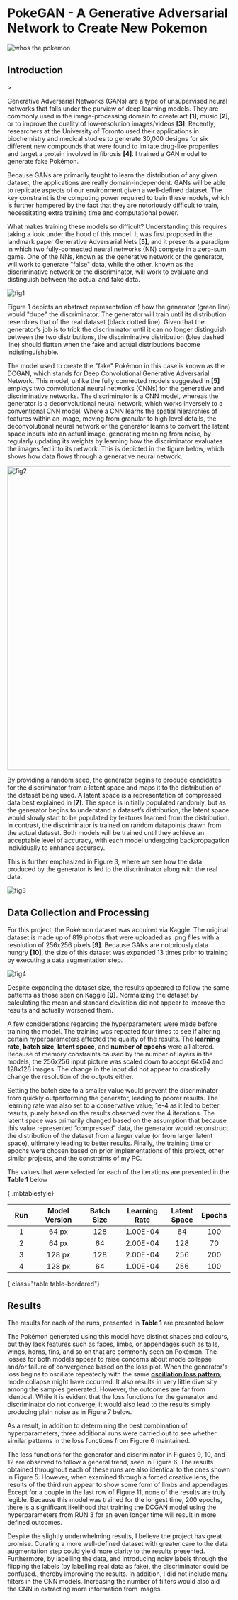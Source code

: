 # PokeGAN - A Generative Adversarial Network to Create New Pokemon

![whos the pokemon](https://user-images.githubusercontent.com/65557678/169938561-99d5eb43-f808-4d30-baba-ed7af206dcb1.png)


<h2>Introduction</h2>>
<p>Generative Adversarial Networks (GANs) are a type of unsupervised neural networks that falls under the purview of deep learning models. They are commonly used in the image-processing domain to create art <b>[1]</b>, music <b>[2]</b>, or to improve the quality of low-resolution images/videos <b>[3]</b>. Recently, researchers at the University of Toronto used their applications in biochemistry and medical studies to generate 30,000 designs for six different new compounds that were found to imitate drug-like properties and target a protein involved in fibrosis <b>[4]</b>. I trained a GAN model to generate fake Pokémon.</p>

<p>Because GANs are primarily taught to learn the distribution of any given dataset, the applications are really domain-independent. GANs will be able to replicate aspects of our environment given a well-defined dataset. The key constraint is the computing power required to train these models, which is further hampered by the fact that they are notoriously difficult to train, necessitating extra training time and computational power.</p>

<p>What makes training these models so difficult? Understanding this requires taking a look under the hood of this model. It was first proposed in the landmark paper Generative Adversarial Nets <b>[5]</b>, and it presents a paradigm in which two fully-connected neural networks (NN) compete in a zero-sum game. One of the NNs, known as the generative network or the generator, will work to generate "false" data, while the other, known as the discriminative network or the discriminator, will work to evaluate and distinguish between the actual and fake data.</p>

![fig1](https://github.com/akshay-podagatlapalli/PokeGAN/assets/65557678/787790e9-e4b2-4e5e-8174-44516839bd2c)

<p>Figure 1 depicts an abstract representation of how the generator (green line) would "dupe" the discriminator. The generator will train until its distribution resembles that of the real dataset (black dotted line). Given that the generator's job is to trick the discriminator until it can no longer distinguish between the two distributions, the discriminative distribution (blue dashed line) should flatten when the fake and actual distributions become indistinguishable.</p>

<p>The model used to create the "fake" Pokémon in this case is known as the DCGAN, which stands for Deep Convolutional Generative Adversarial Network. This model, unlike the fully connected models suggested in <b>[5]</b> employs two convolutional neural networks (CNNs) for the generative and discriminative networks.
The discriminator is a CNN model, whereas the generator is a deconvolutional neural network, which works inversely to a conventional CNN model. Where a CNN learns the spatial hierarchies of features within an image, moving from granular to high level details, the deconvolutional neural network or the generator learns to convert the latent space inputs into an actual image, generating meaning from noise, by regularly updating its weights by learning how the discriminator evaluates the images fed into its network. This is depicted in the figure below, which shows how data flows through a generative neural network.</p>


<img width="685" alt="fig2" src="https://github.com/akshay-podagatlapalli/PokeGAN/assets/65557678/359474b3-1e67-4faa-bae6-ce82912d4a13">

<p>By providing a random seed, the generator begins to produce candidates for the discriminator from a latent space and maps it to the distribution of the dataset being used. A latent space is a representation of compressed data best explained in <b>[7]</b>. The space is initially populated randomly, but as the generator begins to understand a dataset’s distribution, the latent space would slowly start to be populated by features learned from the distribution. In contrast, the discriminator is trained on random datapoints drawn from the actual dataset. Both models will be trained until they achieve an acceptable level of accuracy, with each model undergoing backpropagation individually to enhance accuracy.</p>

<p>This is further emphasized in Figure 3, where we see how the data produced by the generator is fed to the discriminator along with the real data.</p>

![fig3](https://github.com/akshay-podagatlapalli/PokeGAN/assets/65557678/875228c1-47e9-4106-92c5-eb3843eef1b9)


<h2 class="section-heading">Data Collection and Processing</h2>

<p>For this project, the Pokémon dataset was acquired via Kaggle. The original dataset is made up of 819 photos that were uploaded as .png files with a resolution of 256x256 pixels <b>[9]</b>. Because GANs are notoriously data hungry <b>[10]</b>, the size of this dataset was expanded 13 times prior to training by executing a data augmentation step.</p>

![fig4](https://github.com/akshay-podagatlapalli/PokeGAN/assets/65557678/99ac6394-9617-4b74-bbbf-6846b33f6371)

<p>Despite expanding the dataset size, the results appeared to follow the same patterns as those seen  on Kaggle <b>[9]</b>. Normalizing the dataset by calculating the mean and standard deviation did not appear to improve the results and actually worsened them.</p>

<p>A few considerations regarding the hyperparameters were made before training the model. The training was repeated four times to see if altering certain hyperparameters affected the quality of the results. The <b>learning rate</b>, <b>batch size</b>, <b>latent space</b>, and <b>number of epochs</b> were all altered. Because of memory constraints caused by the number of layers in the models, the 256x256 input picture was scaled down to accept 64x64 and 128x128 images. The change in the input did not appear to drastically change the resolution of the outputs either.</p>

<p>Setting the batch size to a smaller value would prevent the discriminator from quickly outperforming the generator, leading to poorer results. The learning rate was also set to a conservative value; 1e-4 as it led to better results, purely based on the results observed over the 4 iterations. The latent space was primarily changed based on the assumption that because this value represented “compressed” data, the generator would reconstruct the distribution of the dataset from a larger value (or from larger latent space), ultimately leading to better results. Finally, the training time or epochs were chosen based on prior implementations of this project, other similar projects, and the constraints of my PC.</p>

<p>The values that were selected for each of the iterations are presented in the <b>Table 1</b> below</p>  


{:.mbtablestyle}
<table style="margin-left:auto;margin-right:auto;">
<colgroup>
<col width="15%" />
<col width="25%" />
<col width="20%" />
<col width="25%" />
<col width="30%" />
<col width="30%" />
</colgroup>
<thead>
<tr class="header">
<th style="text-align:center">Run</th>
<th style="text-align:center">Model Version</th>
<th style="text-align:center">Batch Size</th>
<th style="text-align:center">Learning Rate</th>
<th style="text-align:center">Latent Space</th>
<th style="text-align:center">Epochs</th>
</tr>
</thead>
<tbody>
<tr>
<td markdown="span" style="text-align:center">1</td>
<td markdown="span" style="text-align:center">64 px</td>
<td markdown="span" style="text-align:center">128</td>
<td markdown="span" style="text-align:center">1.00E-04</td>
<td markdown="span" style="text-align:center">64</td>
<td markdown="span" style="text-align:center">100</td>
</tr>
<tr>
<td markdown="span" style="text-align:center">2</td>
<td markdown="span" style="text-align:center">64 px</td>
<td markdown="span" style="text-align:center">64</td>
<td markdown="span" style="text-align:center">2.00E-04</td>
<td markdown="span" style="text-align:center">128</td>
<td markdown="span" style="text-align:center">70</td>
</tr>
<tr>
<td markdown="span" style="text-align:center">3</td>
<td markdown="span" style="text-align:center">128 px</td>
<td markdown="span" style="text-align:center">128</td>
<td markdown="span" style="text-align:center">2.00E-04</td>
<td markdown="span" style="text-align:center">256</td>
<td markdown="span" style="text-align:center">200</td>
</tr>
<tr>
<td markdown="span" style="text-align:center">4</td>
<td markdown="span" style="text-align:center">128 px</td>
<td markdown="span" style="text-align:center">64</td>
<td markdown="span" style="text-align:center">1.00E-04</td>
<td markdown="span" style="text-align:center">256</td>
<td markdown="span" style="text-align:center">100</td>
</tr>
</tbody>
</table>
{:class="table table-bordered"}

<h2 class="section-heading">Results</h2>

<p>The results for each of the runs, presented in <b>Table 1</b> are presented below</p>







<p>The Pokémon generated using this model have distinct shapes and colours, but they lack features such as faces, limbs, or appendages such as tails, wings, horns, fins, and so on that are commonly seen on Pokémon. The losses for both models appear to raise concerns about mode collapse and/or failure of convergence based on the loss plot. When the generator's loss begins to oscillate repeatedly with the same <b><a href="https://machinelearningmastery.com/wp-content/uploads/2019/07/Line-Plots-of-Loss-and-Accuracy-for-a-Generative-Adversarial-Network-with-Mode-Collapse.png">oscillation loss pattern</a></b>, mode collapse might have occurred. It also results in very little diversity among the samples generated. However, the outcomes are far from identical. While it is evident that the loss functions for the generator and discriminator do not converge, it would also lead to the results simply producing plain noise as in Figure 7 below.</p>



<p>As a result, in addition to determining the best combination of hyperparameters, three additional runs were carried out to see whether similar patterns in the loss functions from Figure 6 maintained.</p>



<p>The loss functions for the generator and discriminator in Figures 9, 10, and 12 are observed to follow a general trend, seen in Figure 6. The results obtained throughout each of these runs are also identical to the ones shown in Figure 5. However, when examined through a forced creative lens, the results of the third run appear to show some form of limbs and appendages. Except for a couple in the last row of Figure 11, none of the results are truly legible. Because this model was trained for the longest time, 200 epochs, there is a significant likelihood that training the DCGAN model using the hyperparameters from RUN 3 for an even longer time will result in more defined outcomes.</p>

<p>Despite the slightly underwhelming results, I believe the project has great promise. Curating a more well-defined dataset with greater care to the data augmentation step could yield more clarity to the results presented. Furthermore, by labelling the data, and introducing noisy labels through the flipping the labels (by labelling real data as fake), the discriminator could be confused., thereby improving the results. In addition, I did not include many filters in the CNN models. Increasing the number of filters would also aid the CNN in extracting more information from images.</p>
